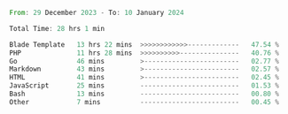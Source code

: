 
<!--START_SECTION:waka-->

```rust
From: 29 December 2023 - To: 10 January 2024

Total Time: 28 hrs 1 min

Blade Template   13 hrs 22 mins  >>>>>>>>>>>>-------------   47.54 %
PHP              11 hrs 28 mins  >>>>>>>>>>---------------   40.76 %
Go               46 mins         >------------------------   02.77 %
Markdown         43 mins         >------------------------   02.57 %
HTML             41 mins         >------------------------   02.45 %
JavaScript       25 mins         -------------------------   01.53 %
Bash             13 mins         -------------------------   00.80 %
Other            7 mins          -------------------------   00.45 %
```

<!--END_SECTION:waka-->
<!---
Abedmuh/Abedmuh is a ✨ special ✨ repository because its `README.md` (this file) appears on your GitHub profile.
You can click the Preview link to take a look at your changes.
--->
